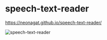 # speech-text-reader

https://neonagat.github.io/speech-text-reader/

![speech-text-reader](https://user-images.githubusercontent.com/73759315/163041474-df9a4a49-d163-4931-a01f-cb007bedb34f.png)
